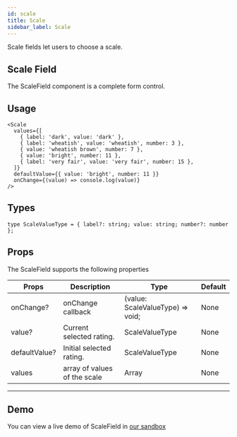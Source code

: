 ```yaml
---
id: scale
title: Scale
sidebar_label: Scale
---
```


Scale fields let users to choose a scale.

## Scale Field

The ScaleField component is a complete form control.

## Usage

```
<Scale
  values={[
    { label: 'dark', value: 'dark' },
    { label: 'wheatish', value: 'wheatish', number: 3 },
    { value: 'wheatish brown', number: 7 },
    { value: 'bright', number: 11 },
    { label: 'very fair', value: 'very fair', number: 15 },
  ]}
  defaultValue={{ value: 'bright', number: 11 }}
  onChange={(value) => console.log(value)}
/>
```

## Types
```
type ScaleValueType = { label?: string; value: string; number?: number };
```

## Props
The ScaleField supports the following properties

Props                             | Description                             | Type                              | Default
----------------------------------|-----------------------------------------|-----------------------------------|-----------
onChange?                         | onChange callback                       | (value: ScaleValueType) => void;  | None
value?                            | Current selected rating.                | ScaleValueType                    | None
defaultValue?                     | Initial selected rating.                | ScaleValueType                    | None
values                            | array of values of the scale            | Array<ScaleValueType>             | None
----------------------------------------------------------------------------------------------------------------------------


## Demo
You can view a live demo of ScaleField in [our sandbox](https://github.com/)

